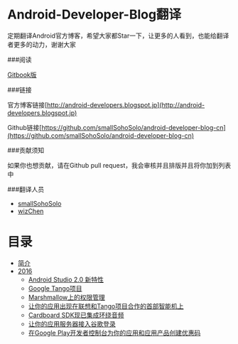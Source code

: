 Android-Developer-Blog翻译
=======
定期翻译Android官方博客，希望大家都Star一下，让更多的人看到，也能给翻译者更多的动力，谢谢大家

###阅读

[Gitbook版](https://www.gitbook.com/book/smallsohosolo/android-developer-blog-cn/details)

###链接

官方博客链接[http://android-developers.blogspot.jp](http://android-developers.blogspot.jp)

Github链接[https://github.com/smallSohoSolo/android-developer-blog-cn](https://github.com/smallSohoSolo/android-developer-blog-cn)

###贡献须知

如果你也想贡献，请在Github pull request，我会审核并且排版并且将你加到列表中

###翻译人员

- [smallSohoSolo](www.smallsoho.com)
- [wizChen](https://github.com/gitwizChen)

# 目录

* [简介](README.md)
* [2016](2016/2016.md)
   * [Android Studio 2.0 新特性](2016/february-05.md)
   * [Google Tango项目](2016/february-04.md)
   * [Marshmallow上的权限管理](2016/february-01.md)
   * [让你的应用出现在联想和Tango项目合作的首部智能机上](2016/january-07.md)
   * [Cardboard SDK现已集成环绕音频](2016/january-13.md)
   * [让你的应用服务器接入谷歌登录](2016/january-14.md)
   * [在Google Play开发者控制台为你的应用和应用产品创建优惠码](2016/january-15.md)